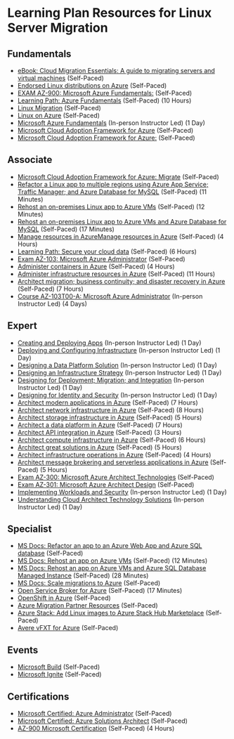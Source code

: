 # Learning Plan Resources for Linux Server Migration

## Fundamentals

* [eBook: Cloud Migration Essentials: A guide to migrating servers and virtual machines](https://azure.microsoft.com/en-us/resources/cloud-migration-essentials-e-book/) (Self-Paced)
* [Endorsed Linux distributions on Azure](https://docs.microsoft.com/en-us/azure/virtual-machines/linux/endorsed-distros) (Self-Paced)
* [EXAM AZ-900: Microsoft Azure Fundamentals:](https://docs.microsoft.com/en-us/learn/certifications/exams/az-900?wt.mc_id=learningredirect_certs-web-wwl) (Self-Paced)
* [Learning Path: Azure Fundamentals](https://docs.microsoft.com/en-us/learn/paths/azure-fundamentals/) (Self-Paced) (10 Hours)
* [Linux Migration](https://azure.microsoft.com/en-us/migration/linux/) (Self-Paced)
* [Linux on Azure](https://azure.microsoft.com/en-us/overview/linux-on-azure/) (Self-Paced)
* [Microsoft Azure Fundamentals](https://www.microsoft.com/learning/course.aspx?cid=AZ-900T01) (In-person Instructor Led) (1 Day)
* [Microsoft Cloud Adoption Framework for Azure](https://docs.microsoft.com/en-us/learn/modules/microsoft-cloud-adoption-framework-for-azure/) (Self-Paced)
* [Microsoft Cloud Adoption Framework for Azure:](https://docs.microsoft.com/en-us/azure/cloud-adoption-framework/) (Self-Paced)

## Associate

* [Microsoft Cloud Adoption Framework for Azure: Migrate](https://docs.microsoft.com/en-us/azure/cloud-adoption-framework/migrate/) (Self-Paced)
* [Refactor a Linux app to multiple regions using Azure App Service; Traffic Manager; and Azure Database for MySQL](https://docs.microsoft.com/en-us/azure/cloud-adoption-framework/migrate/azure-best-practices/contoso-migration-refactor-linux-app-service-mysql) (Self-Paced) (11 Minutes)
* [Rehost an on-premises Linux app to Azure VMs](https://docs.microsoft.com/en-us/azure/cloud-adoption-framework/migrate/azure-best-practices/contoso-migration-rehost-linux-vm) (Self-Paced) (12 Minutes)
* [Rehost an on-premises Linux app to Azure VMs and Azure Database for MySQL](https://docs.microsoft.com/en-us/azure/cloud-adoption-framework/migrate/azure-best-practices/contoso-migration-rehost-linux-vm-mysql) (Self-Paced) (17 Minutes)
* [Manage resources in AzureManage resources in Azure](https://docs.microsoft.com/en-us/learn/paths/manage-resources-in-azure/) (Self-Paced) (4 Hours)
* [Learning Path: Secure your cloud data](https://docs.microsoft.com/en-us/learn/paths/secure-your-cloud-data/) (Self-Paced) (6 Hours)
* [Exam AZ-103: Microsoft Azure Administrator](https://docs.microsoft.com/en-us/learn/certifications/exams/az-103) (Self-Paced)
* [Administer containers in Azure](https://docs.microsoft.com/en-us/learn/paths/administer-containers-in-azure/) (Self-Paced) (4 Hours)
* [Administer infrastructure resources in Azure](https://docs.microsoft.com/en-us/learn/paths/administer-infrastructure-resources-in-azure/) (Self-Paced) (11 Hours)
* [Architect migration; business continuity; and disaster recovery in Azure](https://docs.microsoft.com/en-us/learn/paths/architect-migration-bcdr/) (Self-Paced) (7 Hours)
* [Course AZ-103T00-A: Microsoft Azure Administrator](https://docs.microsoft.com/en-us/learn/certifications/courses/az-103t00) (In-person Instructor Led) (4 Days)

## Expert

* [Creating and Deploying Apps](https://www.microsoft.com/learning/course.aspx?cid=AZ-300T04) (In-person Instructor Led) (1 Day)
* [Deploying and Configuring Infrastructure](https://www.microsoft.com/learning/course.aspx?cid=AZ-300T01) (In-person Instructor Led) (1 Day)
* [Designing a Data Platform Solution](https://www.microsoft.com/learning/course.aspx?cid=AZ-301T02) (In-person Instructor Led) (1 Day)
* [Designing an Infrastructure Strategy](https://www.microsoft.com/learning/course.aspx?cid=AZ-301T04) (In-person Instructor Led) (1 Day)
* [Designing for Deployment; Migration; and Integration](https://www.microsoft.com/learning/course.aspx?cid=AZ-301T03) (In-person Instructor Led) (1 Day)
* [Designing for Identity and Security](https://www.microsoft.com/learning/course.aspx?cid=AZ-301T01) (In-person Instructor Led) (1 Day)
* [Architect modern applications in Azure](https://docs.microsoft.com/en-us/learn/paths/architect-modern-apps/) (Self-Paced) (7 Hours)
* [Architect network infrastructure in Azure](https://docs.microsoft.com/en-us/learn/paths/architect-network-infrastructure/) (Self-Paced) (8 Hours)
* [Architect storage infrastructure in Azure](https://docs.microsoft.com/en-us/learn/paths/architect-storage-infrastructure/) (Self-Paced) (5 Hours)
* [Architect a data platform in Azure](https://docs.microsoft.com/en-us/learn/paths/architect-data-platform/) (Self-Paced) (7 Hours)
* [Architect API integration in Azure](https://docs.microsoft.com/en-us/learn/paths/architect-api-integration/) (Self-Paced) (3 Hours)
* [Architect compute infrastructure in Azure](https://docs.microsoft.com/en-us/learn/paths/architect-compute-infrastructure/) (Self-Paced) (6 Hours)
* [Architect great solutions in Azure](https://docs.microsoft.com/en-us/learn/paths/architect-great-solutions-in-azure/) (Self-Paced) (5 Hours)
* [Architect infrastructure operations in Azure](https://docs.microsoft.com/en-us/learn/paths/architect-infrastructure-operations/) (Self-Paced) (4 Hours)
* [Architect message brokering and serverless applications in Azure](https://docs.microsoft.com/en-us/learn/paths/architect-messaging-serverless/) (Self-Paced) (5 Hours)
* [Exam AZ-300: Microsoft Azure Architect Technologies](https://docs.microsoft.com/en-us/learn/certifications/exams/az-300?wt.mc_id=learningredirect_certs-web-wwl) (Self-Paced)
* [Exam AZ-301: Microsoft Azure Architect Design](https://docs.microsoft.com/en-us/learn/certifications/exams/az-301?wt.mc_id=learningredirect_certs-web-wwl) (Self-Paced)
* [Implementing Workloads and Security](https://www.microsoft.com/learning/course.aspx?cid=AZ-300T02) (In-person Instructor Led) (1 Day)
* [Understanding Cloud Architect Technology Solutions](https://www.microsoft.com/learning/course.aspx?cid=AZ-300T03) (In-person Instructor Led) (1 Day)

## Specialist

* [MS Docs: Refactor an app to an Azure Web App and Azure SQL database](https://docs.microsoft.com/en-us/azure/cloud-adoption-framework/migrate/azure-best-practices/contoso-migration-refactor-web-app-sql) (Self-Paced)
* [MS Docs: Rehost an app on Azure VMs](https://docs.microsoft.com/en-us/azure/cloud-adoption-framework/migrate/azure-best-practices/contoso-migration-rehost-vm) (Self-Paced) (12 Minutes)
* [MS Docs: Rehost an app on Azure VMs and Azure SQL Database Managed Instance](https://docs.microsoft.com/en-us/azure/cloud-adoption-framework/migrate/azure-best-practices/contoso-migration-rehost-vm-sql-managed-instance) (Self-Paced) (28 Minutes)
* [MS Docs: Scale migrations to Azure](https://docs.microsoft.com/en-us/azure/cloud-adoption-framework/migrate/azure-best-practices/contoso-migration-scale) (Self-Paced)
* [Open Service Broker for Azure](https://azure.microsoft.com/en-us/resources/videos/azure-friday-open-service-broker-for-azure/) (Self-Paced) (17 Minutes)
* [OpenShift in Azure](https://docs.microsoft.com/en-us/azure/virtual-machines/linux/openshift-get-started) (Self-Paced)
* [Azure Migration Partner Resources](https://partner.microsoft.com/en-us/asset/collection/azure-migration-campaign#/) (Self-Paced)
* [Azure Stack: Add Linux images to Azure Stack Hub Marketplace](https://docs.microsoft.com/en-us/azure-stack/operator/azure-stack-linux?view=azs-1910) (Self-Paced)
* [Avere vFXT for Azure](https://azure.microsoft.com/en-us/services/storage/avere-vfxt/) (Self-Paced)

## Events

* [Microsoft Build](https://www.microsoft.com/en-us/build) (Self-Paced)
* [Microsoft Ignite](https://www.microsoft.com/en-us/ignite) (Self-Paced)

## Certifications

* [Microsoft Certified: Azure Administrator](https://docs.microsoft.com/en-us/learn/certifications/azure-administrator) (Self-Paced)
* [Microsoft Certified: Azure Solutions Architect](https://docs.microsoft.com/en-us/learn/certifications/azure-solutions-architect) (Self-Paced)
* [AZ-900 Microsoft Certification](https://docs.microsoft.com/en-us/learn/certifications/exams/az-900) (Self-Paced) (4 Hours)
